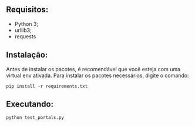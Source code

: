 ## Requisitos:

- Python 3;
- urllib3;
- requests

## Instalação:

Antes de instalar os pacotes, é recomendável que você esteja com uma virtual env ativada.
Para instalar os pacotes necessários, digite o comando:

    pip install -r requirements.txt

## Executando:

    python test_portals.py
